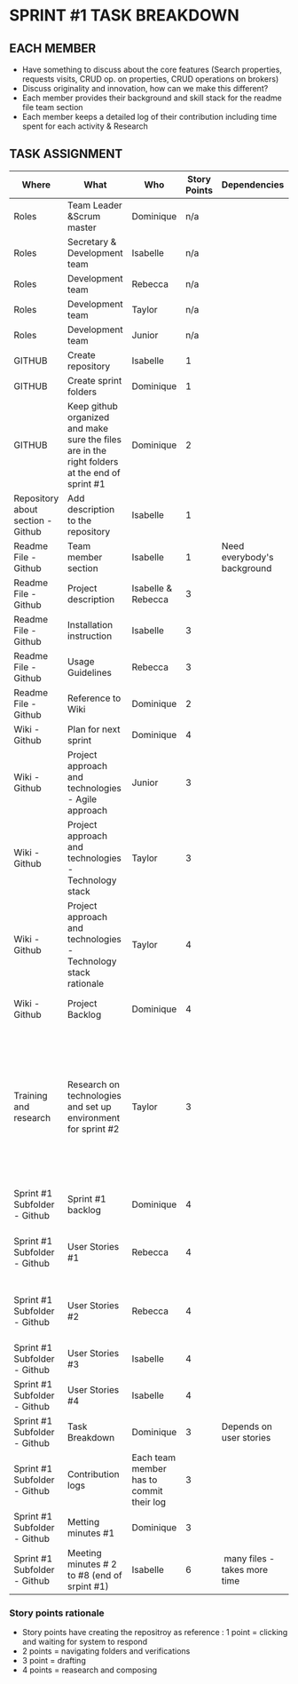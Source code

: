 
<html xmlns:v="urn:schemas-microsoft-com:vml"
xmlns:o="urn:schemas-microsoft-com:office:office"
xmlns:x="urn:schemas-microsoft-com:office:excel"
xmlns="http://www.w3.org/TR/REC-html40">

<head>

<meta name=ProgId content=Excel.Sheet>
<meta name=Generator content="Microsoft Excel 15">
<link id=Main-File rel=Main-File
href="file:///C:/Users/eliann/AppData/Local/Packages/oice_16_974fa576_32c1d314_1a1d/AC/Temp/msohtmlclip1/01/clip.htm">
<link rel=File-List
href="file:///C:/Users/eliann/AppData/Local/Packages/oice_16_974fa576_32c1d314_1a1d/AC/Temp/msohtmlclip1/01/clip_filelist.xml">

</head>

<body link="#1155CC" vlink="#1155CC">


 <h1> SPRINT #1 TASK BREAKDOWN</h1>
<h2>EACH MEMBER </h2> 
<ul>
  <li>Have something to discuss about the core features (Search properties, requests visits, CRUD op. on properties, CRUD operations on brokers) </li>
 <li>Discuss originality and innovation, how can we make this different? </li>
 <li>Each member provides their background and skill stack for the readme file team section </li>
 <li>Each member keeps a detailed log of their contribution including time spent for each activity & Research </li>
</ul>

<h2>TASK ASSIGNMENT</h2>

Where | What | Who | Story Points | Dependencies | Notes | Progress 
--- | --- | --- | --- | --- | --- | ---
Roles | Team Leader &Scrum master | Dominique | n/a |  |   |
Roles | Secretary & Development team | Isabelle | n/a |  |   |
Roles | Development team | Rebecca | n/a |  |   |
Roles | Development team | Taylor | n/a | |  |
Roles | Development team | Junior | n/a |  |   |
GITHUB | Create repository | Isabelle | 1 |  |   |
GITHUB | Create sprint folders | Dominique | 1 |  |   |
GITHUB | Keep github organized and make sure the files are in the right   folders at the end of sprint #1 | Dominique | 2 |  |   |
Repository about section -   Github | Add description to the repository | Isabelle | 1 |  |   |
Readme File - Github | Team member section | Isabelle | 1 | Need everybody's background |  |
Readme File - Github | Project description | Isabelle & Rebecca | 3 |  |   |
Readme File - Github | Installation instruction | Isabelle | 3 |  |   |
Readme File - Github | Usage Guidelines | Rebecca | 3 |  |   |
Readme File - Github | Reference to Wiki | Dominique | 2  | |   |
Wiki - Github | Plan for next sprint | Dominique | 4  | |  |
Wiki - Github | Project approach and technologies - Agile approach | Junior | 3 |  |  |Done
Wiki - Github | Project approach and technologies - Technology stack | Taylor | 3  | |  | Done
Wiki - Github | Project approach and technologies - Technology stack rationale | Taylor | 4 |  | Done 
Wiki - Github | Project Backlog | Dominique | 4 |  | started / draft in google drive |
Training and research | Research on technologies and set up environment for sprint #2 | Taylor | 3 |  | Research and advice the team on best technologies to use. Team   discussion and decisions based on these research held on sept 21 2023. |
Sprint #1 Subfolder - Github | Sprint #1 backlog | Dominique | 4 | |   |
Sprint #1 Subfolder - Github | User Stories #1 | Rebecca | 4 | | People working on the user stories -> coordinate |
Sprint #1 Subfolder - Github | User Stories #2 | Rebecca | 4 |  | User stories based on project backlog and features |
Sprint #1 Subfolder - Github | User Stories #3 | Isabelle | 4 |  |   |
Sprint #1 Subfolder - Github | User Stories #4 | Isabelle | 4 |  |   |
Sprint #1 Subfolder - Github | Task Breakdown | Dominique | 3 | Depends on user stories | |
Sprint #1 Subfolder - Github |Contribution logs| Each team member has to commit their log | 3 | |   |
Sprint #1 Subfolder - Github | Metting minutes #1 | Dominique |  3 | |  |
Sprint #1 Subfolder - Github | Meeting minutes # 2 to #8 (end of srpint #1) | Isabelle | 6 | many files - takes more time |   |


<h3>Story points rationale </h3>

* Story points have creating the repositroy as reference : 1 point = clicking and waiting for system to respond
* 2 points =  navigating folders and verifications
* 3 point = drafting 
* 4 points = reasearch and composing

</body>

</html>
